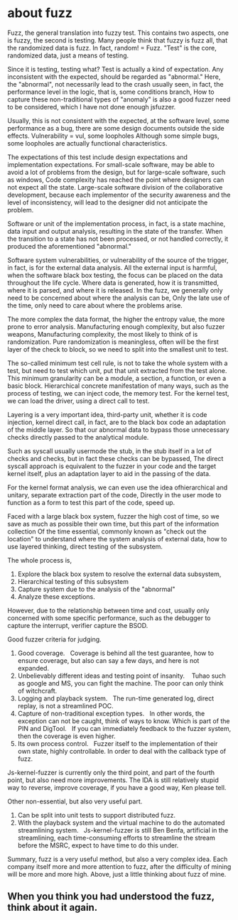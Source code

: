 # about fuzz
Fuzz, the general translation into fuzzy test. This contains two aspects, one is fuzzy, the second is testing.
Many people think that fuzzy is fuzz all, that the randomized data is fuzz. In fact, random! = Fuzz.
"Test" is the core, randomized data, just a means of testing.

Since it is testing, testing what? Test is actually a kind of expectation. Any inconsistent with the expected, should be regarded as "abnormal."
Here, the "abnormal", not necessarily lead to the crash usually seen, in fact, the performance level in the logic, that is, some conditions branch,
How to capture these non-traditional types of "anomaly" is also a good fuzzer need to be considered, which I have not done enough jsfuzzer.

Usually, this is not consistent with the expected, at the software level, some performance as a bug, there are some design documents outside the side effects.
Vulnerability = vul, some loopholes Although some simple bugs, some loopholes are actually functional characteristics.

The expectations of this test include design expectations and implementation expectations.
For small-scale software, may be able to avoid a lot of problems from the design, but for large-scale software, such as windows,
Code complexity has reached the point where designers can not expect all the state.
Large-scale software division of the collaborative development, because each implementor of the security awareness and the level of inconsistency, will lead to the designer did not anticipate the problem.

Software or unit of the implementation process, in fact, is a state machine, data input and output analysis, resulting in the state of the transfer.
When the transition to a state has not been processed, or not handled correctly, it produced the aforementioned "abnormal."

Software system vulnerabilities, or vulnerability of the source of the trigger, in fact, is for the external data analysis.
All the external input is harmful, when the software black box testing, the focus can be placed on the data throughout the life cycle.
Where data is generated, how it is transmitted, where it is parsed, and where it is released.
In the fuzz, we generally only need to be concerned about where the analysis can be,
Only the late use of the time, only need to care about where the problems arise.

The more complex the data format, the higher the entropy value, the more prone to error analysis. Manufacturing enough complexity, but also fuzzer weapons,
Manufacturing complexity, the most likely to think of is randomization.
Pure randomization is meaningless, often will be the first layer of the check to block, so we need to split into the smallest unit to test.

The so-called minimum test cell rule, is not to take the whole system with a test, but need to test which unit, put that unit extracted from the test alone.
This minimum granularity can be a module, a section, a function, or even a basic block.
Hierarchical concrete manifestation of many ways, such as the process of testing, we can inject code, the memory test.
For the kernel test, we can load the driver, using a direct call to test.

Layering is a very important idea, third-party unit, whether it is code injection, kernel direct call, in fact, are to the black box code an adaptation of the middle layer.
So that our abnormal data to bypass those unnecessary checks directly passed to the analytical module.

Such as syscall usually usermode the stub, in the stub itself in a lot of checks and checks, but in fact these checks can be bypassed,
The direct syscall approach is equivalent to the fuzzer in your code and the target kernel itself, plus an adaptation layer to aid in the passing of the data.

For the kernel format analysis, we can even use the idea of ​​hierarchical and unitary, separate extraction part of the code,
Directly in the user mode to function as a form to test this part of the code, speed up.

Faced with a large black box system, fuzzer the high cost of time, so we save as much as possible their own time, but this part of the information collection
Of the time essential, commonly known as "check out the location" to understand where the system analysis of external data, how to use layered thinking, direct testing of the subsystem.

The whole process is,
1. Explore the black box system to resolve the external data subsystem,
2. Hierarchical testing of this subsystem
3. Capture system due to the analysis of the "abnormal"
4. Analyze these exceptions.

However, due to the relationship between time and cost, usually only concerned with some specific performance, such as the debugger to capture the interrupt, verifier capture the BSOD.

Good fuzzer criteria for judging.
1. Good coverage.
  Coverage is behind all the test guarantee, how to ensure coverage, but also can say a few days, and here is not expanded.
2. Unbelievably different ideas and testing point of insanity.
   Tuhao such as google and MS, you can fight the machine. The poor can only think of witchcraft.
3. Logging and playback system.
  The run-time generated log, direct replay, is not a streamlined POC.
4. Capture of non-traditional exception types.
  In other words, the exception can not be caught, think of ways to know. Which is part of the PIN and DigTool.
  If you can immediately feedback to the fuzzer system, then the coverage is even higher.
5. Its own process control.
  Fuzzer itself to the implementation of their own state, highly controllable. In order to deal with the callback type of fuzz.

Js-kernel-fuzzer is currently only the third point, and part of the fourth point, but also need more improvements.
The IDA is still relatively stupid way to reverse, improve coverage, if you have a good way, Ken please tell.

Other non-essential, but also very useful part.
1. Can be split into unit tests to support distributed fuzz.
2. With the playback system and the virtual machine to do the automated streamlining system.
  Js-kernel-fuzzer is still Ben Benfa, artificial in the streamlining, each time-consuming efforts to streamline the stream before the MSRC, expect to have time to do this under.

Summary, fuzz is a very useful method, but also a very complex idea.
Each company itself more and more attention to fuzz, after the difficulty of mining will be more and more high.
Above, just a little thinking about fuzz of mine.

## When you think you had understood the fuzz, think about it again.